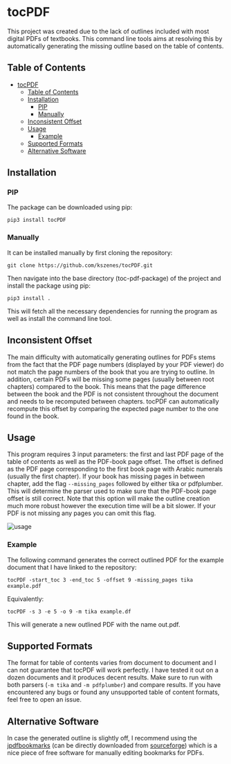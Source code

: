 # tocPDF
This project was created due to the lack of outlines included with most digital PDFs of textbooks.
This command line tools aims at resolving this by automatically generating the missing outline based on the table of contents.

## Table of Contents
- [tocPDF](#tocpdf)
  - [Table of Contents](#table-of-contents)
  - [Installation](#installation)
    - [PIP](#pip)
    - [Manually](#manually)
  - [Inconsistent Offset](#inconsistent-offset)
  - [Usage](#usage)
    - [Example](#example)
  - [Supported Formats](#supported-formats)
  - [Alternative Software](#alternative-software)

## Installation

### PIP

The package can be downloaded using pip:

```shell
pip3 install tocPDF
```

### Manually
It can be installed manually by first cloning the repository:

```shell
git clone https://github.com/kszenes/tocPDF.git
```

Then navigate into the base directory (toc-pdf-package) of the project and install the package using pip:

```shell
pip3 install .
```

This will fetch all the necessary dependencies for running the program as well as install the command line tool.

## Inconsistent Offset
The main difficulty with automatically generating outlines for PDFs stems from the fact that the PDF page numbers (displayed by your PDF viewer) do not match the page numbers of the book that you are trying to outline. In addition, certain PDFs will be missing some pages (usually between root chapters) compared to the book. This means that the page difference between the book and the PDF is not consistent throughout the document and needs to be recomputed between chapters. tocPDF can automatically recompute this offset by comparing the expected page number to the one found in the book.


## Usage
This program requires 3 input parameters: the first and last PDF page of the table of contents as well as the PDF-book page offset. The offset is defined as the PDF page corresponding to the first book page with Arabic numerals (usually the first chapter). If your book has missing pages in between chapter, add the flag `--missing_pages` followed by either tika or pdfplumber. This will determine the parser used to make sure that the PDF-book page offset is still correct. Note that this option will make the outline creation much more robust however the execution time will be a bit slower. If your PDF is not missing any pages you can omit this flag.

![usage](img/usage.png)

### Example
The following command generates the correct outlined PDF for the example document that I have linked to the repository:
```shell
tocPDF -start_toc 3 -end_toc 5 -offset 9 -missing_pages tika example.pdf
```
Equivalently:

```shell
tocPDF -s 3 -e 5 -o 9 -m tika example.df
```
This will generate a new outlined PDF with the name out.pdf.

## Supported Formats

The format for table of contents varies from document to document and I can not guarantee that tocPDF will work perfectly. I have tested it out on a dozen documents and it produces decent results. Make sure to run with both parsers (`-m tika` and `-m pdfplumber`) and compare results. If you have encountered any bugs or found any unsupported table of content formats, feel free to open an issue.

## Alternative Software
In case the generated outline is slightly off, I recommend using the [jpdfbookmarks](https://github.com/SemanticBeeng/jpdfbookmarks) (can be directly downloaded from [sourceforge](https://sourceforge.net/projects/jpdfbookmarks/)) which is a nice piece of free software for manually editing bookmarks for PDFs.




